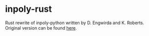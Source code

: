 # inpoly-rust

Rust rewrite of inpoly-python written by D. Engwirda and K. Roberts.
Original version can be found [here](https://github.com/dengwirda/inpoly-python/).
